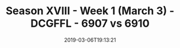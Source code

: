 ---
title: Season XVIII - Week 1 (March 3) - DCGFFL - 6907 vs 6910
teams_score:
- team: 6907
  score: 19
- team: 6910
  score: 20
mvp: Justin (Teal); Andy P (Baby Blue)
game-ball: ''
sportsperson: ''
season: 18
week: 1
date: '2019-03-06T19:13:21'
pageid: season-18-week-1-march-3-6907-vs-6910
---